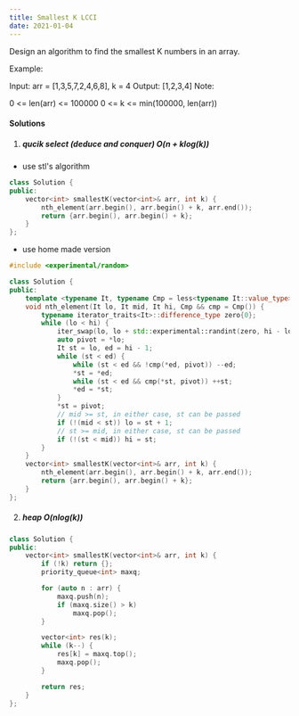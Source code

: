 ```yaml
---
title: Smallest K LCCI
date: 2021-01-04
---
```

Design an algorithm to find the smallest K numbers in an array.

Example:

Input:  arr = [1,3,5,7,2,4,6,8], k = 4
Output:  [1,2,3,4]
Note:

0 <= len(arr) <= 100000
0 <= k <= min(100000, len(arr))


#### Solutions

1. ##### qucik select (deduce and conquer) O(n + klog(k))

- use stl's algorithm

```cpp
class Solution {
public:
    vector<int> smallestK(vector<int>& arr, int k) {
        nth_element(arr.begin(), arr.begin() + k, arr.end());
        return {arr.begin(), arr.begin() + k};
    }
};
```

- use home made version

```cpp
#include <experimental/random>

class Solution {
public:
    template <typename It, typename Cmp = less<typename It::value_type>>
    void nth_element(It lo, It mid, It hi, Cmp && cmp = Cmp()) {
        typename iterator_traits<It>::difference_type zero{0};
        while (lo < hi) {
            iter_swap(lo, lo + std::experimental::randint(zero, hi - lo - 1));
            auto pivot = *lo;
            It st = lo, ed = hi - 1;
            while (st < ed) {
                while (st < ed && !cmp(*ed, pivot)) --ed;
                *st = *ed;
                while (st < ed && cmp(*st, pivot)) ++st;
                *ed = *st;
            }
            *st = pivot;
            // mid >= st, in either case, st can be passed
            if (!(mid < st)) lo = st + 1;
            // st >= mid, in either case, st can be passed
            if (!(st < mid)) hi = st;
        }
    }
    vector<int> smallestK(vector<int>& arr, int k) {
        nth_element(arr.begin(), arr.begin() + k, arr.end());
        return {arr.begin(), arr.begin() + k};
    }
};
```

2. ##### heap O(nlog(k))


```cpp
class Solution {
public:
    vector<int> smallestK(vector<int>& arr, int k) {
        if (!k) return {};
        priority_queue<int> maxq;

        for (auto n : arr) {
            maxq.push(n);
            if (maxq.size() > k)
                maxq.pop();
        }

        vector<int> res(k);
        while (k--) {
            res[k] = maxq.top();
            maxq.pop();
        }

        return res;
    }
};
```